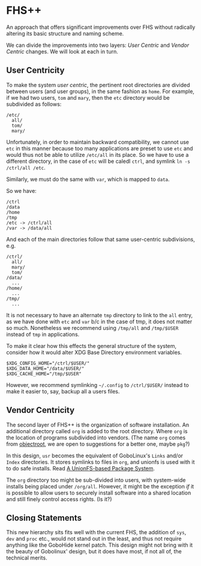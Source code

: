 # FHS++

An approach that offers significant improvements over FHS without radically altering its basic structure and naming scheme.

We can divide the improvements into two layers: *User Centric* and *Vendor Centric* changes. We will look at each in turn.


## User Centricity

To make the system *user centric*, the pertinent root directories are divided between users (and user groups), in the same fashion as `home`. For example, if we had two users, `tom` and `mary`, then the `etc` directory would be subdivided as follows:

    /etc/
      all/
      tom/
      mary/

Unfortunately, in order to maintain backward compatibility, we cannot use `etc` in this manner because too many applications are preset to use `etc` and would thus not be able to utilize `/etc/all` in its place. So we have to use a different directory, in the case of `etc` will be caledl `ctrl`, and symlink `ln -s /ctrl/all /etc`.

Similarly, we must do the same with `var`, which is mapped to `data`.

So we have:

    /ctrl
    /data
    /home
    /tmp
    /etc -> /ctrl/all
    /var -> /data/all

And each of the main directories follow that same user-centric subdivisions, e.g.

    /ctrl/
      all/
      mary/
      tom/
    /data/
      ...
    /home/
      ...
    /tmp/
      ...

It is not necessary to have an alternate `tmp` directory to link to the `all` entry, as we have done with `etc` and `var` b/c in the case of tmp, it does not matter so much. Nonetheless we recommend using `/tmp/all` and `/tmp/$USER` instead of `tmp` in applications.

To make it clear how this effects the general structure of the system, consider how it would alter XDG Base Directory environment variables.

    $XDG_CONFIG_HOME="/ctrl/$USER/"
    $XDG_DATA_HOME="/data/$USER/"
    $XDG_CACHE_HOME="/tmp/$USER"

However, we recommend symlinking `~/.config` to `/ctrl/$USER/` instead to make it easier to, say, backup all a users files.


## Vendor Centricity

The second layer of FHS++ is the organization of software installation.
An additional directory called `org` is added to the root directory. Where `org` is the location of programs subdivided into vendors. (The name `org` comes from [objectroot](http://objectroot.org), we are open to suggestions for a better one, maybe `pkg`?) 

In this design, `usr` becomes the equivalent of GoboLinux's `Links` and/or `Index` directories. It stores symlinks to files in `org`, and unionfs is used with it to do safe installs. Read [A UnionFS-based Package System](http://www.linuxfromscratch.org/hints/downloads/files/pkg_unionfs.txt).

The `org` directory too might be sub-divided into users, with system-wide installs being placed under `/org/all`. However, it might be the exception *if* it is possible to allow users to securely install software into a shared location and still finely control access rights. (Is it?)


## Closing Statements

This new hierarchy sits fits well with the current FHS, the addition of `sys`, `dev` and `proc` etc., would not stand out in the least, and thus not require anything like the GoboHide kernel patch. This design might not bring with it the beauty of Gobolinux' design, but it does have most, if not all of, the technical merits.


